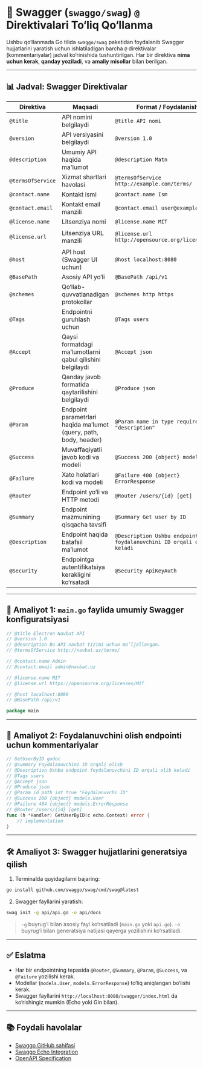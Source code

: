 
# 📘 Swagger (`swaggo/swag`) `@` Direktivalari To‘liq Qo‘llanma

Ushbu qo‘llanmada Go tilida `swaggo/swag` paketidan foydalanib Swagger hujjatlarini yaratish uchun ishlatiladigan barcha `@` direktivalar (kommentariyalar) jadval ko‘rinishida tushuntirilgan. Har bir direktiva **nima uchun kerak**, **qanday yoziladi**, va **amaliy misollar** bilan berilgan.

---

## 📊 Jadval: Swagger Direktivalar

| Direktiva            | Maqsadi                                                                                   | Format / Foydalanish                                                               | Misol                                                                                      |
|----------------------|--------------------------------------------------------------------------------------------|-------------------------------------------------------------------------------------|--------------------------------------------------------------------------------------------|
| `@title`             | API nomini belgilaydi                                                                      | `@title API nomi`                                                                  | `@title Electron Navbat API`                                                               |
| `@version`           | API versiyasini belgilaydi                                                                 | `@version 1.0`                                                                      | `@version 1.0`                                                                              |
| `@description`       | Umumiy API haqida ma'lumot                                                                 | `@description Matn`                                                                | `@description Bu navbat boshqaruv tizimi uchun API.`                                       |
| `@termsOfService`    | Xizmat shartlari havolasi                                                                   | `@termsOfService http://example.com/terms/`                                        | `@termsOfService http://navbat.uz/terms/`                                                  |
| `@contact.name`      | Kontakt ismi                                                                                | `@contact.name Ism`                                                                | `@contact.name Ali Akbarov`                                                                |
| `@contact.email`     | Kontakt email manzili                                                                      | `@contact.email user@example.com`                                                  | `@contact.email admin@navbat.uz`                                                           |
| `@license.name`      | Litsenziya nomi                                                                             | `@license.name MIT`                                                                | `@license.name Apache 2.0`                                                                 |
| `@license.url`       | Litsenziya URL manzili                                                                      | `@license.url http://opensource.org/licenses/MIT`                                  | `@license.url https://opensource.org/licenses/Apache-2.0`                                  |
| `@host`              | API host (Swagger UI uchun)                                                                | `@host localhost:8080`                                                              | `@host api.navbat.uz`                                                                      |
| `@BasePath`          | Asosiy API yo‘li                                                                            | `@BasePath /api/v1`                                                                 | `@BasePath /api`                                                                           |
| `@schemes`           | Qo‘llab-quvvatlanadigan protokollar                                                         | `@schemes http https`                                                              | `@schemes https`                                                                           |
| `@Tags`              | Endpointni guruhlash uchun                                                                  | `@Tags users`                                                                      | `@Tags admin`                                                                              |
| `@Accept`            | Qaysi formatdagi ma’lumotlarni qabul qilishini belgilaydi                                  | `@Accept json`                                                                     | `@Accept json`                                                                             |
| `@Produce`           | Qanday javob formatida qaytarilishini belgilaydi                                           | `@Produce json`                                                                    | `@Produce json`                                                                            |
| `@Param`             | Endpoint parametrlari haqida ma’lumot (query, path, body, header)                          | `@Param name in type required "description"`                                       | `@Param id path int true "Foydalanuvchi ID"`                                               |
| `@Success`           | Muvaffaqiyatli javob kodi va modeli                                                         | `@Success 200 {object} models.User`                                                | `@Success 200 {object} User`                                                               |
| `@Failure`           | Xato holatlari kodi va modeli                                                               | `@Failure 400 {object} ErrorResponse`                                              | `@Failure 404 {object} ErrorResponse`                                                      |
| `@Router`            | Endpoint yo‘li va HTTP metodi                                                               | `@Router /users/{id} [get]`                                                        | `@Router /login [post]`                                                                    |
| `@Summary`           | Endpoint mazmunining qisqacha tavsifi                                                       | `@Summary Get user by ID`                                                          | `@Summary Foydalanuvchini ID orqali olish`                                                 |
| `@Description`       | Endpoint haqida batafsil ma’lumot                                                           | `@Description Ushbu endpoint foydalanuvchini ID orqali olib keladi`               | `@Description Tizimga kirish endpointi`                                                    |
| `@Security`          | Endpointga autentifikatsiya kerakligini ko‘rsatadi                                          | `@Security ApiKeyAuth`                                                             | `@Security BearerAuth`                                                                     |

---

## 🧪 Amaliyot 1: `main.go` faylida umumiy Swagger konfiguratsiyasi

```go
// @title Electron Navbat API
// @version 1.0
// @description Bu API navbat tizimi uchun mo‘ljallangan.
// @termsOfService http://navbat.uz/terms/

// @contact.name Admin
// @contact.email admin@navbat.uz

// @license.name MIT
// @license.url https://opensource.org/licenses/MIT

// @host localhost:8080
// @BasePath /api/v1

package main
```

---

## 🧪 Amaliyot 2: Foydalanuvchini olish endpointi uchun kommentariyalar

```go
// GetUserByID godoc
// @Summary Foydalanuvchini ID orqali olish
// @Description Ushbu endpoint foydalanuvchini ID orqali olib keladi
// @Tags users
// @Accept json
// @Produce json
// @Param id path int true "Foydalanuvchi ID"
// @Success 200 {object} models.User
// @Failure 404 {object} models.ErrorResponse
// @Router /users/{id} [get]
func (h *Handler) GetUserByID(c echo.Context) error {
    // implementation
}
```

---

## 🛠 Amaliyot 3: Swagger hujjatlarini generatsiya qilish

1. Terminalda quyidagilarni bajaring:

```bash
go install github.com/swaggo/swag/cmd/swag@latest
```

2. Swagger fayllarini yaratish:

```bash
swag init -g api/api.go -o api/docs
```

> `-g` buyrug‘i bilan asosiy fayl ko‘rsatiladi (`main.go` yoki `api.go`).
> `-o` buyrug‘i bilan generatsiya natijasi qayerga yozilishini ko‘rsatiladi.

---

## ✅ Eslatma

- Har bir endpointning tepasida `@Router`, `@Summary`, `@Param`, `@Success`, va `@Failure` yozilishi kerak.
- Modellar (`models.User`, `models.ErrorResponse`) to‘liq aniqlangan bo‘lishi kerak.
- Swagger fayllarini `http://localhost:8080/swagger/index.html` da ko‘rishingiz mumkin (Echo yoki Gin bilan).

---

## 📚 Foydali havolalar

- [Swaggo GitHub sahifasi](https://github.com/swaggo/swag)
- [Swaggo Echo Integration](https://github.com/swaggo/echo-swagger)
- [OpenAPI Specification](https://swagger.io/specification/)
